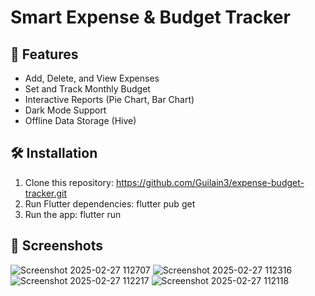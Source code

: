# Smart Expense & Budget Tracker

## 📌 Features
- Add, Delete, and View Expenses
- Set and Track Monthly Budget
- Interactive Reports (Pie Chart, Bar Chart)
- Dark Mode Support
- Offline Data Storage (Hive)

## 🛠️ Installation
1. Clone this repository: https://github.com/Guilain3/expense-budget-tracker.git
2. Run Flutter dependencies: flutter pub get
3. Run the app: flutter run

## 📱 Screenshots
![Screenshot 2025-02-27 112707](https://github.com/user-attachments/assets/2f552afb-f04b-4b41-bc6f-a8760669ab69)
![Screenshot 2025-02-27 112316](https://github.com/user-attachments/assets/1967027c-ab9d-4302-b52c-f3514c21e1bf)
![Screenshot 2025-02-27 112217](https://github.com/user-attachments/assets/464b1b66-c395-4ef7-9be9-afc58ecd7609)
![Screenshot 2025-02-27 112118](https://github.com/user-attachments/assets/c699c637-737e-437a-9fde-b47b239356b0)





